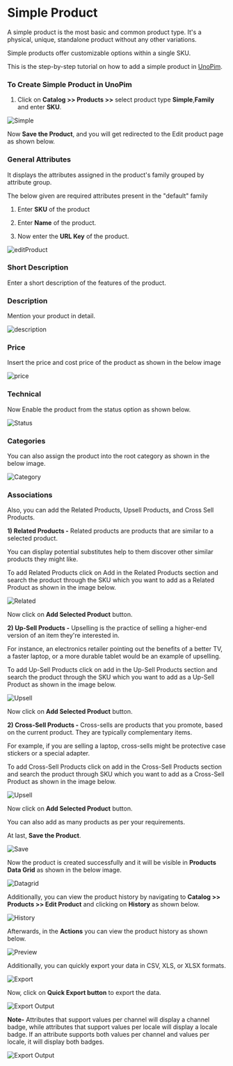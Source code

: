 # Simple Product

A simple product is the most basic and common product type. It's a physical, unique, standalone product without any other variations. 

Simple products offer customizable options within a single SKU.

This is the step-by-step tutorial on how to add a simple product in [UnoPim](https://unopim.com/).

### To Create Simple Product in UnoPim
1. Click on **Catalog >> Products >>** select product type **Simple**,**Family** and enter **SKU**.

 ![Simple](../../assets/1.0/images/simple-product/simple.png) 

Now **Save the Product**, and you will get redirected to the Edit product page as shown below.

### General Attributes

It displays the attributes assigned in the product's family grouped by attribute group. 

The below given are required attributes present in the "default" family

1) Enter **SKU** of the product

2) Enter **Name** of the product.

3) Now enter the **URL Key** of the product.
 
 ![editProduct](../../assets/1.0/images/simple-product/editProduct.png)

### Short Description
Enter a short description of the features of the product.

### Description
Mention your product in detail.

 ![description](../../assets/1.0/images/simple-product/description.png) 

### Price
Insert the price and cost price of the product as shown in the below image

 ![price](../../assets/1.0/images/simple-product/price.png)

### Technical

Now Enable the product from the status option as shown below.

 ![Status](../../assets/1.0/images/simple-product/status.png) 

### Categories

You can also assign the product into the root category as shown in the below image.

 ![Category](../../assets/1.0/images/simple-product/category.png) 

### Associations

Also, you can add the Related Products, Upsell Products, and Cross Sell Products.

**1) Related Products -** Related products are products that are similar to a selected product. 

You can display potential substitutes help to them discover other similar products they might like. 

To add Related Products click on Add in the Related Products section and search the product through the SKU which you want to add as a Related Product as shown in the image below. 

 ![Related](../../assets/1.0/images/simple-product/related.png) 

Now click on **Add Selected Product** button.

**2) Up-Sell Products -** Upselling is the practice of selling a higher-end version of an item they're interested in. 

For instance, an electronics retailer pointing out the benefits of a better TV, a faster laptop, or a more durable tablet would be an example of upselling.

To add Up-Sell Products click on add in the Up-Sell Products section and search the product through the SKU which you want to add as a Up-Sell Product as shown in the image below. 

 ![Upsell](../../assets/1.0/images/simple-product/upsell.png) 

Now click on **Add Selected Product** button.

**2) Cross-Sell Products -** Cross-sells are products that you promote, based on the current product. They are typically complementary items.

For example, if you are selling a laptop, cross-sells might be protective case stickers or a special adapter.

To add Cross-Sell Products click on add in the Cross-Sell Products section and search the product through SKU which you want to add as a Cross-Sell Product as shown in the image below. 

 ![Upsell](../../assets/1.0/images/simple-product/upsell.png) 

Now click on **Add Selected Product** button.

You can also add as many products as per your requirements.

At last, **Save the Product**.

 ![Save](../../assets/1.0/images/simple-product/save.png) 

Now the product is created successfully and it will be visible in **Products Data Grid** as shown in the below image.

 ![Datagrid](../../assets/1.0/images/simple-product/datagrid.png) 

Additionally, you can view the product history by navigating to **Catalog >> Products >> Edit Product** and clicking on **History** as shown below.

 ![History](../../assets/1.0/images/simple-product/history.png) 

Afterwards, in the **Actions** you can view the product history as shown below.

 ![Preview](../../assets/1.0/images/simple-product/preview.png) 

Additionally, you can quickly export your data in CSV, XLS, or XLSX formats.

 ![Export](../../assets/1.0/images/simple-product/export.png) 

Now, click on **Quick Export button** to export the data.

 ![Export Output](../../assets/1.0/images/simple-product/exportOutput.png) 

**Note-** Attributes that support values per channel will display a channel badge, while attributes that support values per locale will display a locale badge. If an attribute supports both values per channel and values per locale, it will display both badges.

 ![Export Output](../../assets/1.0/images/simple-product/final.png) 
